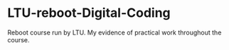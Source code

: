 # LTU-reboot-Digital-Coding
Reboot course run by LTU. My evidence of practical work throughout the course.
